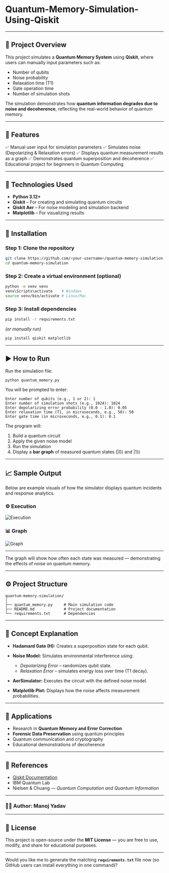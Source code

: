 # Quantum-Memory-Simulation-Using-Qiskit

---

## 📘 Project Overview

This project simulates a **Quantum Memory System** using **Qiskit**, where users can manually input parameters such as:

* Number of qubits
* Noise probability
* Relaxation time (T1)
* Gate operation time
* Number of simulation shots

The simulation demonstrates how **quantum information degrades due to noise and decoherence**, reflecting the real-world behavior of quantum memory.

---

## 🧾 Features

✅ Manual user input for simulation parameters
✅ Simulates noise (Depolarizing & Relaxation errors)
✅ Displays quantum measurement results as a graph
✅ Demonstrates quantum superposition and decoherence
✅ Educational project for beginners in Quantum Computing

---

## 🧰 Technologies Used

* **Python 3.12+**
* **Qiskit** – For creating and simulating quantum circuits
* **Qiskit Aer** – For noise modeling and simulation backend
* **Matplotlib** – For visualizing results

---

## 🧩 Installation

### Step 1: Clone the repository

```bash
git clone https://github.com/<your-username>/quantum-memory-simulation.git
cd quantum-memory-simulation
```

### Step 2: Create a virtual environment (optional)

```bash
python -m venv venv
venv\Scripts\activate    # Windows
source venv/bin/activate # Linux/Mac
```

### Step 3: Install dependencies

```bash
pip install -r requirements.txt
```

*(or manually run)*

```bash
pip install qiskit matplotlib
```

---

## ▶️ How to Run

Run the simulation file:

```bash
python quantum_memory.py
```

You will be prompted to enter:

```
Enter number of qubits (e.g., 1 or 2): 1
Enter number of simulation shots (e.g., 1024): 1024
Enter depolarizing error probability (0.0 - 1.0): 0.05
Enter relaxation time (T1, in microseconds, e.g., 50): 50
Enter gate time (in microseconds, e.g., 0.1): 0.1
```

The program will:

1. Build a quantum circuit
2. Apply the given noise model
3. Run the simulation
4. Display a **bar graph** of measured quantum states (|0⟩ and |1⟩)

---

## 📈 Sample Output

Below are example visuals of how the simulator displays quantum incidents and response analytics.


### ⚙️ Execution
![Execution](Screenshots/execution.png)

### 📊 Graph
![Graph](Screenshots/graph.png)



---
The graph will show how often each state was measured — demonstrating the effects of noise on quantum memory.

---

## ⚙️ Project Structure

```
quantum-memory-simulation/
│
├── quantum_memory.py     # Main simulation code
├── README.md             # Project documentation
└── requirements.txt      # Dependencies
```

---

## 🧪 Concept Explanation

* **Hadamard Gate (H):** Creates a superposition state for each qubit.
* **Noise Model:** Simulates environmental interference using:

  * *Depolarizing Error* – randomizes qubit state.
  * *Relaxation Error* – simulates energy loss over time (T1 decay).
* **AerSimulator:** Executes the circuit with the defined noise model.
* **Matplotlib Plot:** Displays how the noise affects measurement probabilities.

---

## 🔬 Applications

* Research in **Quantum Memory and Error Correction**
* **Forensic Data Preservation** using quantum principles
* Quantum communication and cryptography
* Educational demonstrations of decoherence

---

## 🧾 References

* [Qiskit Documentation](https://qiskit.org/documentation/)
* IBM Quantum Lab
* Nielsen & Chuang — *Quantum Computation and Quantum Information*

---
### 👨‍💻 Author: **Manoj Yadav**
---
## 📜 License

This project is open-source under the **MIT License** — you are free to use, modify, and share for educational purposes.

---

Would you like me to generate the matching **`requirements.txt`** file now (so GitHub users can install everything in one command)?
